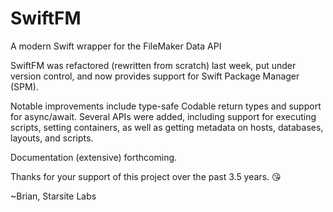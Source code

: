 # SwiftFM

A modern Swift wrapper for the FileMaker Data API

SwiftFM was refactored (rewritten from scratch) last week, put under version control, and now provides support for Swift Package Manager (SPM).

Notable improvements include type-safe Codable return types and support for async/await. Several APIs were added, including support for executing scripts, setting containers, as well as getting metadata on hosts, databases, layouts, and scripts.

Documentation (extensive) forthcoming.

Thanks for your support of this project over the past 3.5 years. 😘

~Brian, Starsite Labs
